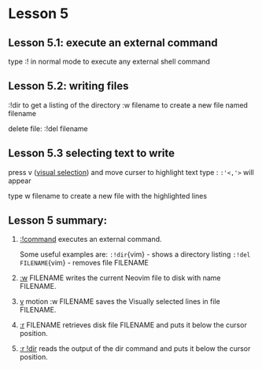 # Lesson 5

## Lesson 5.1: execute an external command

type :! in normal mode to execute any external shell command

## Lesson 5.2: writing files

:!dir to get a listing of the directory
:w filename to create a new file named filename

delete file: :!del filename

## Lesson 5.3 selecting text to write
press v ([visual selection]()) and move curser to highlight text
type :
        `:'<,'>` will appear

type w filename to create a new file with the highlighted lines


## Lesson 5  summary:
 1. [:!command](:!cmd) executes an external command.

     Some useful examples are:
     `:!dir`{vim}                   - shows a directory listing
     `:!del FILENAME`{vim}          - removes file FILENAME

 2. [:w](:w) FILENAME              writes the current Neovim file to disk with
                             name FILENAME.

 3. [v](v)  motion  :w FILENAME   saves the Visually selected lines in file
                             FILENAME.

 4. [:r](:r) FILENAME              retrieves disk file FILENAME and puts it
                             below the cursor position.

 5. [:r !dir](:r!)                  reads the output of the dir command and
                             puts it below the cursor position.